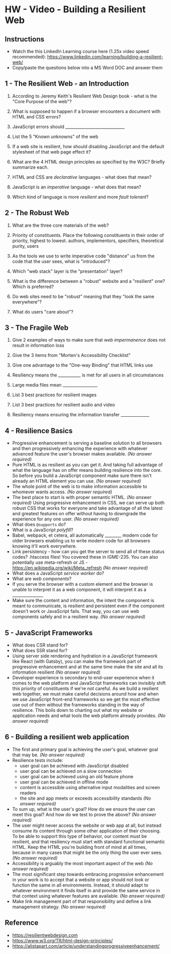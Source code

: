 # HW - Video - Building a Resilient Web

## Instructions
- Watch the this LinkedIn Learning course here (1.25x video speed recommended): https://www.linkedin.com/learning/building-a-resilient-web/
- Copy/paste the questions below into a MS Word DOC and answer them

## 1 - The Resilient Web - an Introduction

1) According to Jeremy Keith's Resilient Web Design book  - what is the "Core Purpose of the web"?

1) What is supposed to happen if a browser encounters a document with HTML and CSS errors?

1) JavaScript errors should _____________________________

1) List the 5 "Known unknowns" of the web

1) If a web site is resilient, how should disabling JavaScript and the default stylesheet of that web page effect it?

1) What are the 4 HTML design principles as specified by the W3C? Briefly summarize each. 

1) HTML and CSS are *declarative* languages - what does that mean?

1) JavaScript is an *imperative* language - what does that mean?

1) Which kind of language is more *resilient* and more *fault tolerant*?


## 2 - The Robust Web

1) What are the three core materials of the web?

1) Priority of constituents. Place the following constituents in their order of priority, highest to lowest. authors, implementors, specifiers, theoretical purity, users

1) As the tools we use to write imperative code "distance" us from the code that the user sees, what is "introduced"?

1) Which "web stack" layer is the "presentation" layer?

1) What is the difference between a "robust" website and a "resilient" one? Which is preferred?

1) Do web sites need to be "robust" meaning that they "look the same everywhere"?

1) What do users "care about"?


## 3 - The Fragile Web

1) Give 2 examples of ways to make sure that *web impermanence* does not result in information loss

1) Give the 3 items from "Morten's Accessibility Checklist"

1) Give one advantage to the "One-way Binding" that HTML links use

1) Resiliency means the ___________  is met for all users in all circumstances

1) Large media files mean _________________

1) List 3 best practices for resilient images

1) List 3 best practices for resilient audio and video

1) Resiliency means ensuring the information transfer ______________


## 4 - Resilience Basics
- Progressive enhancement is serving a baseline solution to all browsers and then progressively enhancing the experience with whatever advanced feature the user's browser makes available. *(No answer required)*
- Pure HTML is as resilient as you can get it. And taking full advantage of what the language has on offer means building resilience into the core. So before you build a JavaScript component make sure there isn't already an HTML element you can use. *(No answer required)*
- The whole point of the web is to make information accessible to whomever wants access. *(No answer required)*
- The best place to start is with proper semantic HTML. *(No answer required)*
Using progressive enhancement in CSS, we can serve up both robust CSS that works for everyone and take advantage of all the latest and greatest features on offer without having to downgrade the experience for any one user.  *(No answer required)*
- What does `@supports` do?
- What is a JavaScript *polyfill*?
- Babel, webpack, et cetera, all automatically ________ modern code for older browsers enabling us to write modern code for all browsers knowing it'll work everywhere. 
- Link persistency - how can you get the server to send all of these status codes? .htaccess files! You covered these in IGME-235. You can also potentially use meta-refresh or JS - https://en.wikipedia.org/wiki/Meta_refresh *(No answer required)*
- What does a JavaScript *service worker* do?
- What are *web components*?
- If you serve the browser with a custom element and the browser is unable to interpret it as a web component, it will interpret it as a _______________
- Make sure the content and information, the intent the component is meant to communicate, is resilient and persistent even if the component doesn't work or JavaScript fails. That way, you can use web components safely and in a resilient way. *(No answer required)*

## 5 - JavaScript Frameworks
- What does CSR stand for?
- What does SSR stand for?
- Using server side rendering and hydration in a JavaScript framework like React (with Gatsby), you can make the framework part of progressive enhancement and at the same time make the site and all its information resilient *(No answer required)*
- Developer experience is secondary to end-user experience when it comes to the web platform and JavaScript frameworks can invisibly shift this priority of constituents if we're not careful. As we build a resilient web together, we must make careful decisions around how and when we use JavaScript front-end frameworks so we get the most effective use out of them without the frameworks standing in the way of resilience. This boils down to charting out what my website or application needs and what tools the web platform already provides. *(No answer required)*


## 6 - Building a resilient web application
- The first and primary goal is achieving the user's goal, whatever goal that may be. *(No answer required)*
- Resilience tests include:
	- user goal can be achieved with JavaScript disabled
	- user goal can be achieved on a slow connection
	- user goal can be achieved using an old feature phone
	- user goal can be achieved in offline mode
	- content is accessible using alternative input modalities and screen readers
	- the site and app meets or exceeds accessibility standards
*(No answer required)*
- To sum up, what is the user's goal? How do we ensure the user can meet this goal? And how do we test to prove the above? *(No answer required)*
- The user might never access the website or web app at all, but instead consume its content through some other application of their choosing. To be able to support this type of behavior, our content must be resilient, and that resiliency must start with standard functional semantic HTML. Keep the HTML you're building front of mind at all times, because in many cases that might be the only thing the user ever sees. *(No answer required)*
- Accessibility is arguably the most important aspect of the web *(No answer required)*
- The most significant step towards embracing progressive enhancement in your work is to accept that a website or app should not look or function the same in all environments. Instead, it should adapt to whatever environment it finds itself in and provide the same service in that context using whatever features are available. *(No answer required)*
- Make link management part of that responsibility and define a link management strategy. *(No answer required)*



## Reference
- https://resilientwebdesign.com
- https://www.w3.org/TR/html-design-principles/ 
- https://alistapart.com/article/understandingprogressiveenhancement/

